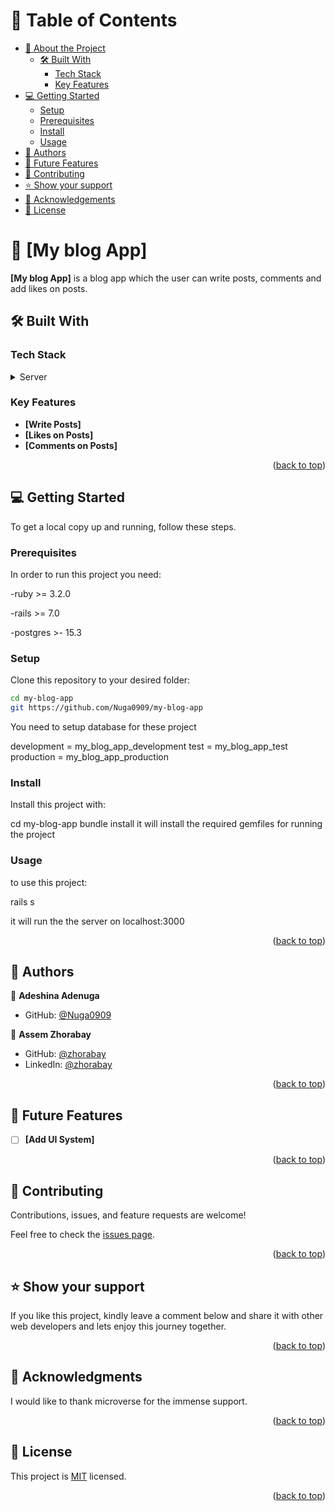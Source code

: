 
<!-- TABLE OF CONTENTS -->

# 📗 Table of Contents

- [📖 About the Project](#about-project)
  - [🛠 Built With](#built-with)
    - [Tech Stack](#tech-stack)
    - [Key Features](#key-features)
- [💻 Getting Started](#getting-started)
  - [Setup](#setup)
  - [Prerequisites](#prerequisites)
  - [Install](#install)
  - [Usage](#usage)
- [👥 Authors](#authors)
- [🔭 Future Features](#future-features)
- [🤝 Contributing](#contributing)
- [⭐️ Show your support](#support)
- [🙏 Acknowledgements](#acknowledgements)
- [📝 License](#license)

<!-- PROJECT DESCRIPTION -->

# 📖 [My blog App] <a name="about-project"></a>

**[My blog App]** is a blog app which the user can write posts, comments and add likes on posts.

## 🛠 Built With <a name="built-with"></a>

### Tech Stack <a name="tech-stack"></a>

<details>
  <summary>Server</summary>
  <ul>
     <li><a href="https://www.ruby-lang.org/en/">Ruby</a></li>
    <li><a href="https://rubyonrails.org/">Rails</a></li>
  </ul>
  <summary>Database</summary>
  <ul>
     <li><a href="https://www.postgresql.org/">Postgres</a></li>
   </ul>
</details>

<!-- Features -->

### Key Features <a name="key-features"></a>

- **[Write Posts]**
- **[Likes on Posts]**
- **[Comments on Posts]**

<p align="right">(<a href="#readme-top">back to top</a>)</p>

<!-- GETTING STARTED -->

## 💻 Getting Started <a name="getting-started"></a>

To get a local copy up and running, follow these steps.

### Prerequisites

In order to run this project you need:

-ruby >= 3.2.0

-rails >= 7.0

-postgres >- 15.3

### Setup

Clone this repository to your desired folder:

```sh
cd my-blog-app
git https://github.com/Nuga0909/my-blog-app
```

You need to setup database for these project

  development = my_blog_app_development
  test        = my_blog_app_test
  production  = my_blog_app_production

### Install

Install this project with:

  cd my-blog-app
  bundle install
it will install the required gemfiles for running the project


### Usage

to use this project:

   rails s

it will run the the server on localhost:3000

<p align="right">(<a href="#readme-top">back to top</a>)</p>

<!-- AUTHORS -->

## 👥 Authors <a name="authors"></a>


👤 **Adeshina Adenuga**

- GitHub: [@Nuga0909](https://github.com/Nuga0909)

👤 **Assem Zhorabay**

- GitHub: [@zhorabay](https://github.com/zhorabay)
- LinkedIn: [@zhorabay](https://www.linkedin.com/in/zhorabay)

<p align="right">(<a href="#readme-top">back to top</a>)</p>

<!-- FUTURE FEATURES -->

## 🔭 Future Features <a name="future-features"></a>

- [ ] **[Add UI System]**

<p align="right">(<a href="#readme-top">back to top</a>)</p>

<!-- CONTRIBUTING -->

## 🤝 Contributing <a name="contributing"></a>

Contributions, issues, and feature requests are welcome!

Feel free to check the [issues page](../../issues/).

<p align="right">(<a href="#readme-top">back to top</a>)</p>

<!-- SUPPORT -->

## ⭐️ Show your support <a name="support"></a>

If you like this project, kindly leave a comment below and share it with other web developers and lets enjoy this journey together.

<p align="right">(<a href="#readme-top">back to top</a>)</p>

<!-- ACKNOWLEDGEMENTS -->

## 🙏 Acknowledgments <a name="acknowledgements"></a>

I would like to thank microverse for the immense support.

<p align="right">(<a href="#readme-top">back to top</a>)</p>

  <!-- LICENSE -->

## 📝 License <a name="license"></a>

This project is [MIT](./LICENSE) licensed.

<p align="right">(<a href="#readme-top">back to top</a>)</p>